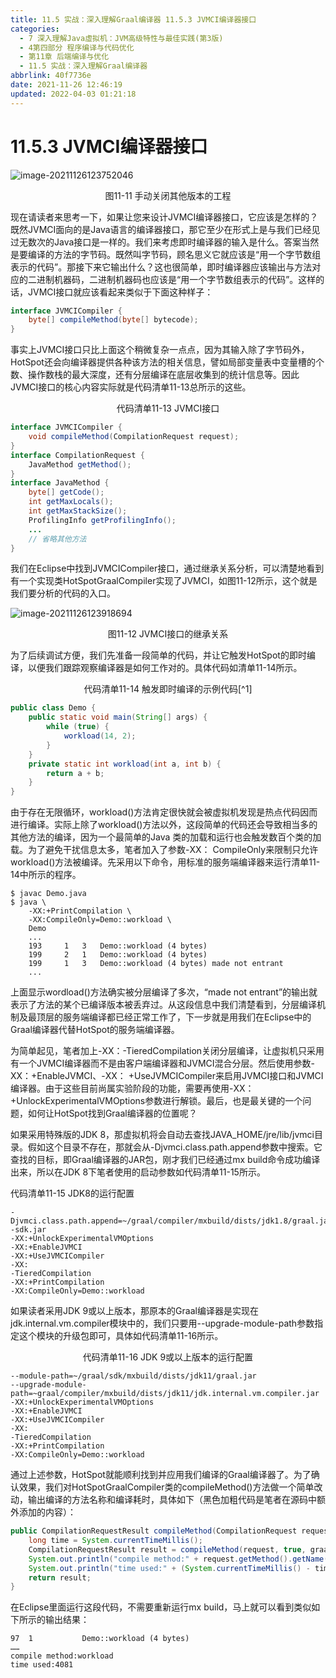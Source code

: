 ```yaml
---
title: 11.5 实战：深入理解Graal编译器 11.5.3 JVMCI编译器接口
categories: 
  - 7 深入理解Java虛拟机：JVM高级特性与最佳实践(第3版)
  - 4第四部分 程序编译与代码优化
  - 第11章 后端编译与优化
  - 11.5 实战：深入理解Graal编译器
abbrlink: 40f7736e
date: 2021-11-26 12:46:19
updated: 2022-04-03 01:21:18
---
```

# 11.5.3 JVMCI编译器接口

![image-20211126123752046](https://gitee.com/XiaoLan223/images/raw/master/Blog/Sum/20211126123752.png)

<center>图11-11 手动关闭其他版本的工程</center>

现在请读者来思考一下，如果让您来设计JVMCI编译器接口，它应该是怎样的？既然JVMCI面向的是Java语言的编译器接口，那它至少在形式上是与我们已经见过无数次的Java接口是一样的。我们来考虑即时编译器的输入是什么。答案当然是要编译的方法的字节码。既然叫字节码，顾名思义它就应该是“用一个字节数组表示的代码”。那接下来它输出什么？这也很简单，即时编译器应该输出与方法对应的二进制机器码，二进制机器码也应该是“用一个字节数组表示的代码”。这样的话，JVMCI接口就应该看起来类似于下面这种样子：

```java
interface JVMCICompiler {
    byte[] compileMethod(byte[] bytecode);
}
```
事实上JVMCI接口只比上面这个稍微复杂一点点，因为其输入除了字节码外，HotSpot还会向编译器提供各种该方法的相关信息，譬如局部变量表中变量槽的个数、操作数栈的最大深度，还有分层编译在底层收集到的统计信息等。因此JVMCI接口的核心内容实际就是代码清单11-13总所示的这些。

<center>代码清单11-13 JVMCI接口</center>

```java
interface JVMCICompiler {
    void compileMethod(CompilationRequest request);
}
interface CompilationRequest {
    JavaMethod getMethod();
}
interface JavaMethod {
    byte[] getCode();
    int getMaxLocals();
    int getMaxStackSize();
    ProfilingInfo getProfilingInfo();
    ...
    // 省略其他方法
}
```
我们在Eclipse中找到JVMCICompiler接口，通过继承关系分析，可以清楚地看到有一个实现类HotSpotGraalCompiler实现了JVMCI，如图11-12所示，这个就是我们要分析的代码的入口。

![image-20211126123918694](https://gitee.com/XiaoLan223/images/raw/master/Blog/Sum/20211126123919.png)

<center>图11-12 JVMCI接口的继承关系</center>

为了后续调试方便，我们先准备一段简单的代码，并让它触发HotSpot的即时编译，以便我们跟踪观察编译器是如何工作对的。具体代码如清单11-14所示。

<center>代码清单11-14 触发即时编译的示例代码[^1]</center>

```java
public class Demo {
    public static void main(String[] args) {
        while (true) {
            workload(14, 2);
        }
    }
    private static int workload(int a, int b) {
        return a + b;
    }
}
```
由于存在无限循环，workload()方法肯定很快就会被虚拟机发现是热点代码因而进行编译。实际上除了workload()方法以外，这段简单的代码还会导致相当多的其他方法的编译，因为一个最简单的Java 类的加载和运行也会触发数百个类的加载。为了避免干扰信息太多，笔者加入了参数-XX： CompileOnly来限制只允许workload()方法被编译。先采用以下命令，用标准的服务端编译器来运行清单11-14中所示的程序。

```
$ javac Demo.java 
$ java \
    -XX:+PrintCompilation \
    -XX:CompileOnly=Demo::workload \
    Demo 
    ... 
    193     1   3   Demo::workload (4 bytes) 
    199     2   1   Demo::workload (4 bytes) 
    199     1   3   Demo::workload (4 bytes) made not entrant 
    ...
```
上面显示wordload()方法确实被分层编译了多次，“made not entrant”的输出就表示了方法的某个已编译版本被丢弃过。从这段信息中我们清楚看到，分层编译机制及最顶层的服务端编译都已经正常工作了，下一步就是用我们在Eclipse中的Graal编译器代替HotSpot的服务端编译器。

为简单起见，笔者加上-XX：-TieredCompilation关闭分层编译，让虚拟机只采用有一个JVMCI编译器而不是由客户端编译器和JVMCI混合分层。然后使用参数-XX：+EnableJVMCI、-XX： +UseJVMCICompiler来启用JVMCI接口和JVMCI编译器。由于这些目前尚属实验阶段的功能，需要再使用-XX：+UnlockExperimentalVMOptions参数进行解锁。最后，也是最关键的一个问题，如何让HotSpot找到Graal编译器的位置呢？

如果采用特殊版的JDK 8，那虚拟机将会自动去查找JAVA_HOME/jre/lib/jvmci目录。假如这个目录不存在，那就会从-Djvmci.class.path.append参数中搜索。它查找的目标，即Graal编译器的JAR包，刚才我们已经通过mx build命令成功编译出来，所以在JDK 8下笔者使用的启动参数如代码清单11-15所示。

代码清单11-15 JDK8的运行配置

```
-Djvmci.class.path.append=~/graal/compiler/mxbuild/dists/jdk1.8/graal.jar:~/graal/sdk/mxbuild/dists/jdk1.8/graal
-sdk.jar 
-XX:+UnlockExperimentalVMOptions 
-XX:+EnableJVMCI 
-XX:+UseJVMCICompiler 
-XX:
-TieredCompilation 
-XX:+PrintCompilation 
-XX:CompileOnly=Demo::workload
```
如果读者采用JDK 9或以上版本，那原本的Graal编译器是实现在jdk.internal.vm.compiler模块中的，我们只要用--upgrade-module-path参数指定这个模块的升级包即可，具体如代码清单11-16所示。

<center>代码清单11-16 JDK 9或以上版本的运行配置</center>

```
--module-path=~/graal/sdk/mxbuild/dists/jdk11/graal.jar 
--upgrade-module-path=~graal/compiler/mxbuild/dists/jdk11/jdk.internal.vm.compiler.jar 
-XX:+UnlockExperimentalVMOptions 
-XX:+EnableJVMCI 
-XX:+UseJVMCICompiler 
-XX:
-TieredCompilation 
-XX:+PrintCompilation 
-XX:CompileOnly=Demo::workload
```
通过上述参数，HotSpot就能顺利找到并应用我们编译的Graal编译器了。为了确认效果，我们对HotSpotGraalCompiler类的compileMethod()方法做一个简单改动，输出编译的方法名称和编译耗时，具体如下（黑色加粗代码是笔者在源码中额外添加的内容）：

```java
public CompilationRequestResult compileMethod(CompilationRequest request) {
    long time = System.currentTimeMillis();
    CompilationRequestResult result = compileMethod(request, true, graalRuntime.getOptions());
    System.out.println("compile method:" + request.getMethod().getName());
    System.out.println("time used:" + (System.currentTimeMillis() - time));
    return result;
}
```
在Eclipse里面运行这段代码，不需要重新运行mx build，马上就可以看到类似如下所示的输出结果：

```
97  1           Demo::workload (4 bytes) 
……
compile method:workload 
time used:4081
```

[^1]: 本节部分示例和图片来自于Chris Seaton的文章《Understanding How Graal Works-a Java JIT Compiler Written in Java》：https://chrisseaton.com/truffleruby/jokerconf17/。

